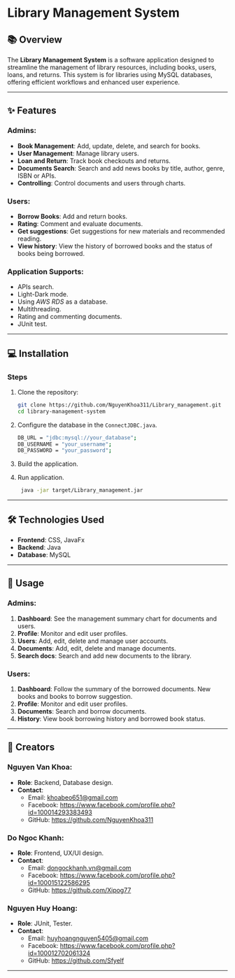 # Library Management System

## 📚 Overview
The **Library Management System** is a software application designed to streamline the management of library resources, including books, users, loans, and returns. This system is for libraries using MySQL databases, offering efficient workflows and enhanced user experience.

---

## ✨ Features
### Admins:

- **Book Management**: Add, update, delete, and search for books.
- **User Management**: Manage library users.
- **Loan and Return**: Track book checkouts and returns.
- **Documents Search**: Search and add news books by title, author, genre, ISBN or APIs.
- **Controlling**: Control documents and users through charts.

### Users:

- **Borrow Books**: Add and return books.
- **Rating**: Comment and evaluate documents.
- **Get suggestions**: Get suggestions for new materials and recommended reading.
- **View history**: View the history of borrowed books and the status of books being borrowed.

### Application Supports:
- APIs search.
- Light-Dark mode.
- Using *AWS RDS* as a database.
- Multithreading.
- Rating and commenting documents.
- JUnit test.

---

## 💻 Installation

### Steps
1. Clone the repository:
   ```bash
   git clone https://github.com/NguyenKhoa311/Library_management.git
   cd library-management-system
   ```

2. Configure the database in the `ConnectJDBC.java`.
    ``` bash
   DB_URL = "jdbc:mysql://your_database";
   DB_USERNAME = "your_username";
   DB_PASSWORD = "your_password";
   ```
3. Build the application.
4. Run application.
   ``` bash
    java -jar target/Library_management.jar
   ```
---

## 🛠️ Technologies Used
- **Frontend**: CSS, JavaFx
- **Backend**: Java
- **Database**: MySQL

---

## 🚀 Usage
### Admins:
1. **Dashboard**: See the management summary chart for documents and users.
2. **Profile**: Monitor and edit user profiles.
3. **Users**: Add, edit, delete and manage user accounts.
4. **Documents**: Add, edit, delete and manage documents.
5. **Search docs**: Search and add new documents to the library.

### Users:
1. **Dashboard**: Follow the summary of the borrowed documents. New books and books to borrow suggestion.
2. **Profile**: Monitor and edit user profiles.
3. **Documents**: Search and borrow documents.
4. **History**: View book borrowing history and borrowed book status.

---

## 📝 Creators

### Nguyen Van Khoa: 
- **Role**: Backend, Database design.
- **Contact**:
  - Email: khoabeo651@gmail.com
  - Facebook: https://www.facebook.com/profile.php?id=100014293383493
  - GitHub: https://github.com/NguyenKhoa311
### Do Ngoc Khanh:
- **Role**: Frontend, UX/UI design.
- **Contact**:
    - Email: dongockhanh.vn@gmail.com
    - Facebook: https://www.facebook.com/profile.php?id=100015122586295
    - GitHub: https://github.com/Xipog77
### Nguyen Huy Hoang:
- **Role**: JUnit, Tester.
- **Contact**:
    - Email: huyhoangnguyen5405@gmail.com
    - Facebook: https://www.facebook.com/profile.php?id=100012702061324
    - GitHub: https://github.com/Sfyelf
---